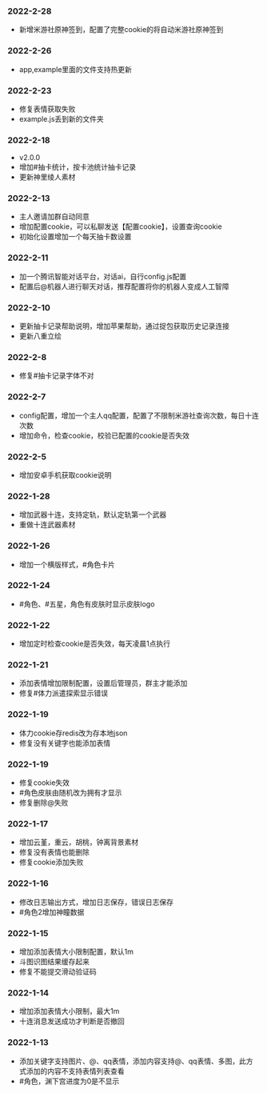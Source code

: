 ### 2022-2-28
- 新增米游社原神签到，配置了完整cookie的将自动米游社原神签到

### 2022-2-26
- app,example里面的文件支持热更新

### 2022-2-23
- 修复表情获取失败
- example.js丢到新的文件夹

### 2022-2-18
- v2.0.0
- 增加#抽卡统计，按卡池统计抽卡记录
- 更新神里绫人素材

### 2022-2-13
- 主人邀请加群自动同意
- 增加配置cookie，可以私聊发送【配置cookie】，设置查询cookie
- 初始化设置增加一个每天抽卡数设置

### 2022-2-11
- 加一个腾讯智能对话平台，对话ai，自行config.js配置
- 配置后@机器人进行聊天对话，推荐配置将你的机器人变成人工智障

### 2022-2-10
- 更新抽卡记录帮助说明，增加苹果帮助，通过捉包获取历史记录连接
- 更新八重立绘

### 2022-2-8
- 修复#抽卡记录字体不对

### 2022-2-7
- config配置，增加一个主人qq配置，配置了不限制米游社查询次数，每日十连次数
- 增加命令，检查cookie，校验已配置的cookie是否失效

### 2022-2-5
- 增加安卓手机获取cookie说明

### 2022-1-28
- 增加武器十连，支持定轨，默认定轨第一个武器
- 重做十连武器素材

### 2022-1-26
- 增加一个横版样式，#角色卡片

### 2022-1-24
- #角色、#五星，角色有皮肤时显示皮肤logo

### 2022-1-22
- 增加定时检查cookie是否失效，每天凌晨1点执行

### 2022-1-21
- 添加表情增加限制配置，设置后管理员，群主才能添加
- 修复#体力派遣探索显示错误

### 2022-1-19
- 体力cookie存redis改为存本地json
- 修复没有关键字也能添加表情

### 2022-1-19
- 修复cookie失效
- #角色皮肤由随机改为拥有才显示
- 修复删除@失败

### 2022-1-17
- 增加云堇，重云，胡桃，钟离背景素材
- 修复没有表情也能删除
- 修复cookie添加失败

### 2022-1-16
- 修改日志输出方式，增加日志保存，错误日志保存
- #角色2增加神瞳数据

### 2022-1-15
- 增加添加表情大小限制配置，默认1m
- 斗图识图结果缓存起来
- 修复不能提交滑动验证码

### 2022-1-14
- 增加添加表情大小限制，最大1m
- 十连消息发送成功才判断是否撤回

### 2022-1-13
- 添加关键字支持图片、@、qq表情，添加内容支持@、qq表情、多图，此方式添加的内容不支持表情列表查看
- #角色，渊下宫进度为0是不显示
